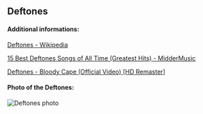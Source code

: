 ## Deftones
#### Additional informations:
[Deftones - Wikipedia](https://en.wikipedia.org/wiki/Deftones)

[15 Best Deftones Songs of All Time (Greatest Hits) - MidderMusic](https://middermusic.com/deftones-songs/)

[Deftones - Bloody Cape (Official Video) [HD Remaster]](https://www.youtube.com/watch?v=0mnXzCCpctU)

#### Photo of the Deftones:
![Deftones photo](https:https://portalternativo.com/wp-content/uploads/2020/06/deftones.jpg)
